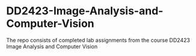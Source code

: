 # DD2423-Image-Analysis-and-Computer-Vision
The repo consists of completed lab assignments from the course DD2423 Image Analysis and Computer Vision
